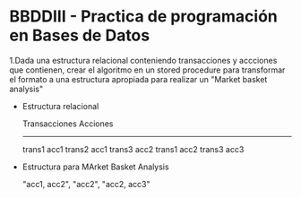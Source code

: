 # BBDDIII - Practica de programación en Bases de Datos

1.Dada una estructura relacional conteniendo transacciones y accciones que contienen, crear el algoritmo en un stored procedure para transformar el formato a una estructura apropiada para realizar un "Market basket analysis" 

* Estructura relacional
    
	Transacciones	Acciones
	-------------	-------
	trans1 			acc1 
    trans2 			acc1
    trans3 			acc2
    trans1 			acc2
    trans3 			acc3

* Estructura para MArket Basket Analysis

  "acc1, acc2", 
  "acc2", 
  "acc2, acc3"

  
